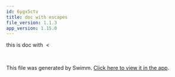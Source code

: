 ```yaml
---
id: 6ygx5ctv
title: doc with escapes
file_version: 1.1.3
app_version: 1.15.0
---
```


this is doc with  &lt;

<br/>

This file was generated by Swimm. [Click here to view it in the app](https://swimm-web-app.web.app/repos/Z2l0aHViJTNBJTNBdDElM0ElM0FlcmFuLXN3aW1t/docs/6ygx5ctv).
